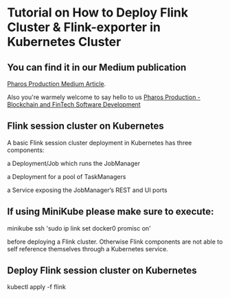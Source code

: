 # Tutorial on How to Deploy Flink Cluster & Flink-exporter in Kubernetes Cluster

## You can find it in our Medium publication
[Pharos Production Medium Article](https://medium.com/pharos-production/how-to-deploy-flink-flink-exporter-in-kubernetes-cluster-48e24b440446).

Also you're warmely welcome to say hello to us
[Pharos Production - Blockchain and FinTech Software Development](https://pharosproduction.com)


## Flink session cluster on Kubernetes
A basic Flink session cluster deployment in Kubernetes has three components:

a Deployment/Job which runs the JobManager

a Deployment for a pool of TaskManagers

a Service exposing the JobManager’s REST and UI ports

## If using MiniKube please make sure to execute:

minikube ssh 'sudo ip link set docker0 promisc on'

before deploying a Flink cluster. Otherwise Flink components are not able to self reference themselves through a Kubernetes service.

## Deploy Flink session cluster on Kubernetes

kubectl apply -f flink




